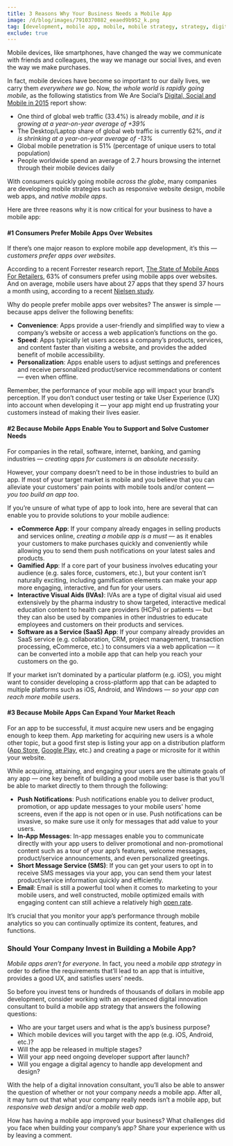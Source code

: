 ```yaml
---
title: 3 Reasons Why Your Business Needs a Mobile App
image: /d/blog/images/7910370882_eeaed9b952_k.png
tag: [development, mobile app, mobile, mobile strategy, strategy, digital consultation]
exclude: true
---
```


Mobile devices, like smartphones, have changed the way we communicate with friends and colleagues, the way we manage our social lives, and even the way we make purchases. 

In fact, mobile devices have become so important to our daily lives, we carry them *everywhere we go*. Now, *the whole world is rapidly going mobile*, as the following statistics from We Are Social’s [Digital, Social and Mobile in 2015](http://wearesocial.net/blog/2015/01/digital-social-mobile-worldwide-2015/) report show: 

- One third of global web traffic (33.4%) is already mobile, *and it is growing at a year-on-year average of +39%*
- The Desktop/Laptop share of global web traffic is currently 62%, *and it is shrinking at a year-on-year average of -13%*
- Global mobile penetration is 51% (percentage of unique users to total population) 
- People worldwide spend an average of 2.7 hours browsing the internet through their mobile devices daily

With consumers quickly going mobile *across the globe*, many companies are developing mobile strategies such as responsive website design, mobile web apps, and *native mobile apps*.

Here are three reasons why it is now critical for your business to have a mobile app: 

#### #1 Consumers Prefer Mobile Apps Over Websites 

If there’s one major reason to explore mobile app development, it’s this — *customers prefer apps over websites*. 

According to a recent Forrester research report, [The State of Mobile Apps For Retailers](http://www.retailmenot.com/corp/static/filer_public/78/9c/789c947a-fe7c-46ce-908a-790352326761/stateofmobileappsforretailers.pdf), 63% of consumers prefer using mobile apps over websites. And on average, mobile users have about 27 apps that they spend 37 hours a month using, according to a recent [Nielsen study](http://www.nielsen.com/us/en/insights/news/2015/so-many-apps-so-much-more-time-for-entertainment.html). 

Why do people prefer mobile apps over websites? The answer is simple — because apps deliver the following benefits: 

- **Convenience**: Apps provide a user-friendly and simplified way to view a company’s website or access a web application’s functions on the go.
- **Speed**: Apps typically let users access a company’s products, services, and content faster than visiting a website, and provides the added benefit of mobile accessibility. 
- **Personalization**: Apps enable users to adjust settings and preferences and receive personalized product/service recommendations or content — even when offline.  


Remember, the performance of your mobile app will impact your brand’s perception. If you don’t conduct user testing or take User Experience (UX) into account when developing it — your app might end up frustrating your customers instead of making their lives easier. 


#### #2 Because Mobile Apps Enable You to Support and Solve Customer Needs 

For companies in the retail, software, internet, banking, and gaming industries — *creating apps for customers is an absolute necessity*. 

However, your company doesn’t need to be in those industries to build an app. If most of your target market is mobile and you believe that you can alleviate your customers’ pain points with mobile tools and/or content — *you too build an app too*.

If you’re unsure of what type of app to look into, here are several that can enable you to provide solutions to your mobile audience: 

- **eCommerce App**: If your company already engages in selling products and services online, *creating a mobile app is a must* — as it enables your customers to make purchases quickly and conveniently while allowing you to send them push notifications on your latest sales and products. 
- **Gamified App**: If a core part of your business involves educating your audience (e.g. sales force, customers, etc.), but your content isn’t naturally exciting, including gamification elements can make your app more engaging, interactive, and fun for your users. 
- **Interactive Visual Aids (IVAs)**: IVAs are a type of digital visual aid used extensively by the pharma industry to show targeted, interactive medical education content to health care providers (HCPs) or patients — but they can also be used by companies in other industries to educate employees and customers on their products and services. 
- **Software as a Service (SaaS) App**: If your company already provides an SaaS service (e.g. collaboration, CRM, project management, transaction processing, eCommerce, etc.) to consumers via a web application — it can be converted into a mobile app that can help you reach your customers on the go. 

If your market isn’t dominated by a particular platform (e.g. iOS), you might want to consider developing a cross-platform app that can be adapted to multiple platforms such as iOS, Android, and Windows — *so your app can reach more mobile users*.

#### #3 Because Mobile Apps Can Expand Your Market Reach 

For an app to be successful, it *must* acquire new users and be engaging enough to keep them. App marketing for acquiring new users is a whole other topic, but a good first step is listing your app on a distribution platform ([App Store](https://itunes.apple.com/sg/genre/ios/id36), [Google Play](https://play.google.com/store/apps?hl=en), etc.) and creating a page or microsite for it within your website. 

While acquiring, attaining, and engaging your users are the ultimate goals of any app — one key benefit of building a good mobile user base is that you’ll be able to market directly to them through the following: 

- **Push Notifications**: Push notifications enable you to deliver product, promotion, or app update messages to your mobile users' home screens, even if the app is not open or in use. Push notifications can be invasive, so make sure use it only for messages that add value to your users. 
- **In-App Messages**: In-app messages enable you to communicate directly with your app users to deliver promotional and non-promotional content such as a tour of your app’s features, welcome messages, product/service announcements, and even personalized greetings. 
- **Short Message Service (SMS)**: If you can get your users to opt in to receive SMS messages via your app, you can send them your latest product/service information quickly and efficiently. 
- **Email**: Email is still a powerful tool when it comes to marketing to your mobile users, and well constructed, mobile optimized emails with engaging content can still achieve a relatively high [open rate](http://mailchimp.com/resources/research/email-marketing-benchmarks/).

It’s crucial that you monitor your app’s performance through mobile analytics so you can continually optimize its content, features, and functions. 

### Should Your Company Invest in Building a Mobile App? 

*Mobile apps aren’t for everyone*. In fact, you need a *mobile app strategy* in order to define the requirements that’ll lead to an app that is intuitive, provides a good UX, and satisfies users’ needs. 

So before you invest tens or hundreds of thousands of dollars in mobile app development, consider working with an experienced digital innovation consultant to build a mobile app strategy that answers the following questions: 

- Who are your target users and what is the app’s business purpose? 
- Which mobile devices will you target with the app (e.g. iOS, Android, etc.)? 
- Will the app be released in multiple stages? 
- Will your app need ongoing developer support after launch?
- Will you engage a digital agency to handle app development and design? 

With the help of a digital innovation consultant, you’ll also be able to answer the question of whether or not your company *needs* a mobile app. After all, it may turn out that what your company really needs isn’t a mobile app, but *responsive web design* and/or a *mobile web app*. 

How has having a mobile app improved your business? What challenges did you face when building your company’s app? Share your experience with us by leaving a comment. 
